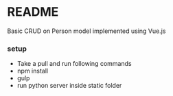 # README #
Basic CRUD on Person model implemented using Vue.js

### setup ###
* Take a pull and run following commands
* npm install
* gulp
* run python server inside static folder